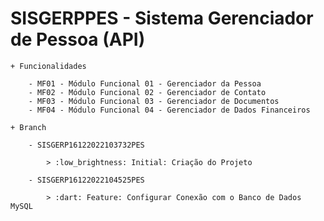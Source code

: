# SISGERPPES - Sistema Gerenciador de Pessoa (API)

	+ Funcionalidades

		- MF01 - Módulo Funcional 01 - Gerenciador da Pessoa
		- MF02 - Módulo Funcional 02 - Gerenciador de Contato
		- MF03 - Módulo Funcional 03 - Gerenciador de Documentos
		- MF04 - Módulo Funcional 04 - Gerenciador de Dados Financeiros

	+ Branch

		- SISGERP16122022103732PES

			> :low_brightness: Initial: Criação do Projeto
			
		- SISGERP16122022104525PES

			> :dart: Feature: Configurar Conexão com o Banco de Dados MySQL
